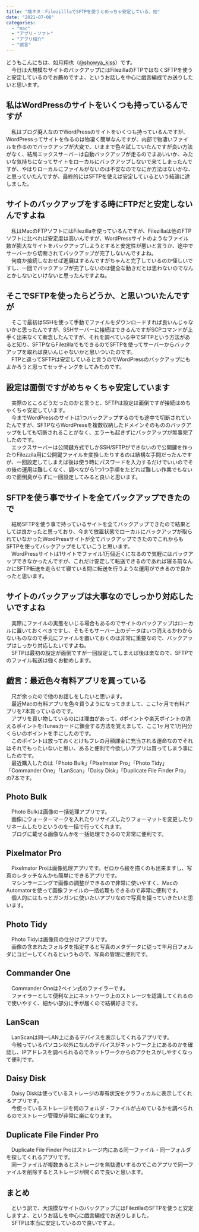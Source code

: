```yaml
---
title: "端ネタ：FilezilllaでSFTPを使うとめっちゃ安定している、他"
date: "2021-07-08"
categories: 
  - "mac"
  - "アプリ・ソフト"
  - "アプリ紹介"
  - "戯言"
---
```


どうもこんにちは、如月翔也（[@showya\_kiss](http://twitter.com/showya_kiss)）です。  
　今日は大規模なサイトのバックアップにはFilezillaのFTPではなくSFTPを使うと安定しているのでお薦めですよ、というお話しを中心に戯言編成でお送りしたいと思います。  

## 私はWordPressのサイトをいくつも持っているんですが

　私はブログ廃人なのでWordPressのサイトをいくつも持っているんですが、WordPressってサイトを作るのは物凄く簡単なんですが、内部で物凄いファイルを作るのでバックアップが大変で、いままで色々試していたんですが良い方法がなく、結局エックスサーバーは自動バックアップが走るのでまあいいか、みたいな気持ちになってサイトをローカルにバックアップしないで来てしまったんですが、やはりローカルにファイルがないのは不安なのでなにか方法はないかな、と思っていたんですが、最終的にはSFTPを使えば安定しているという結論に達しました。  

## サイトのバックアップをする時にFTPだと安定しないんですよね

　私はMacのFTPソフトにはFilezillaを使っているんですが、Filezillaは他のFTPソフトに比べれば安定度は高いんですが、WordPressサイトのようなファイル数が膨大なサイトをバックアップしようとすると安定性が悪いと言うか、途中でサーバーから切断されてバックアップが完了しないんですよね。  
　何度か接続しなおせば進展はするんですがちゃんと完了しているのか怪しいですし、一回でバックアップが完了しないのは健全な動きだとは思わないのでなんとかしないといけないと思ったんですよね。  

## そこでSFTPを使ったらどうか、と思いついたんですが

　そこで最初はSSHを使って手動でファイルをダウンロードすれば良いんじゃないかと思ったんですが、SSHサーバーに接続はできるんですがSCPコマンドが上手く出来なくて断念したんですが、それを調べている中でSFTPという方法があると知り、SFTPならFilezillaでもできるのでSFTPを使ってサーバーからバックアップを取れば良いんじゃないかと思いついたのです。  
　FTPと違ってSFTPは安定していると言うのでWordPressのバックアップにもよかろうと思ってセッティングをしてみたのです。  

## 設定は面倒ですがめちゃくちゃ安定しています

　実際のところどうだったのかと言うと、SFTPは設定は面倒ですが接続はめちゃくちゃ安定しています。  
　今までWordPressのサイトは1つバックアップするのでも途中で切断されていたんですが、SFTPならWordPressを複数収納したドメインそのもののバックアップをしても切断されることがなく、エラーも起きずにバックアップが無事完了したのです。  
　エックスサーバーは公開鍵方式でしかSSH/SFTPができないので公開鍵を作ったりFilezzila用に公開鍵ファイルを変換したりするのは結構な手間だったんですが、一回設定してしまえば後は使う時にパスワードを入力するだけでいいのでその後の運用は難しくなく、調べながら1つ1つ手順をたどれば難しい作業でもないので面倒臭がらずに一回設定してみると良いと思います。  

## SFTPを使う事でサイトを全てバックアップできたので

　結局SFTPを使う事で持っているサイトを全てバックアップできたので結果としては良かったと思っており、今まで放置状態でローカルにバックアップが取られていなかったWordPressサイトが全てバックアップできたのでこれからもSFTPを使ってバックアップをしていこうと思います。  
　WordPressサイトは1サイトでファイル1万個近くになるので気軽にはバックアップできなかったんですが、これだけ安定して転送できるのであれば寝る前なんかにSFTP転送を走らせて寝ている間に転送を行うような運用ができるので良かったと思います。  

## サイトのバックアップは大事なのでしっかり対応したいですよね

　実際にファイルの実態をいじる場合もあるのでサイトのバックアップはローカルに置いておくべきですし、そもそもサーバー上のデータはいつ消えるかわからないものなので手元にファイルを置いておくのは非常に重要なので、バックアップはしっかり対応したいですよね。  
　SFTPは最初の設定が面倒ですが一回設定してしまえば後は楽なので、SFTPでのファイル転送は強くお勧めします。  

## 戯言：最近色々有料アプリを買っている

　尺が余ったので他のお話しをしたいと思います。  
　最近Macの有料アプリを色々買うようになってきまして、ここ1ヶ月で有料アプリを7本買っているのです。  
　アプリを買い物しているのには理由があって、dポイントや楽天ポイントの消えるポイントをiTunesカードに錬金する方法を覚えまして、ここ1ヶ月で1万円分くらいのポイントを手にしたのです。  
　このポイントは放っておくとけもフレの月額課金に充当される運命なのでそれはそれでもったいないと思い、あると便利で今欲しいアプリは買ってしまう事にしたのです。  
　最近購入したのは「Photo Bulk」「Pixelmator Pro」「Photo Tidy」「Commander One」「LanScan」「Daisy Disk」「Duplicate File Finder Pro」の7本です。  

## Photo Bulk

　Photo Bulkは画像の一括処理アプリです。  
　画像にウォーターマークを入れたりリサイズしたりフォーマットを変更したりリネームしたりというのを一括で行ってくれます。  
　ブログに載せる画像なんかを一括処理できるので非常に便利です。  

## Pixelmator Pro

　Pixelmator Proは画像処理アプリです。ゼロから絵を描くのも出来ますし、写真のレタッチなんかも簡単にできるアプリです。  
　マシンラーニングで画像の調整ができるので非常に使いやすく、MacのAutomatorを使って画像ファイルの一括処理もできるので非常に便利です。  
　個人的にはもっとガンガンに使いたいアプリなので写真を撮っていきたいと思います。  

## Photo Tidy

　Photo Tidyは画像用の仕分けアプリです。  
　画像の含まれたフォルダを指定すると写真のメタデータに従って年月日フォルダにコピーしてくれるというもので、写真の管理に便利です。  

## Commander One

　Commander Oneは2ベイン式のファイラーです。  
　ファイラーとして便利な上にネットワーク上のストレージを認識してくれるので使いやすく、細かい部分に手が届くので結構好きです。  

## LanScan

　LanScanは同一LAN上にあるデバイスを表示してくれるアプリです。  
　今触っているパソコン以外になんのデバイスがネットワーク上にあるのかを確認し、IPアドレスを調べられるのでネットワークからのアクセスがしやすくなって便利です。  

## Daisy Disk

　Daisy Diskは使っているストレージの専有状況をグラフィカルに表示してくれるアプリです。  
　今使っているストレージを何のフォルダ・ファイルが占めているかを調べられるのでストレージ管理が非常に楽になります。  

## Duplicate File Finder Pro

　Duplicate File Finder Proはストレージ内にある同一ファイル・同一フォルダを探してくれるアプリです。  
　同一ファイルが複数あるとストレージを無駄遣いするのでこのアプリで同一ファイルを削除するとストレージが開くので良いと思います。  

## まとめ

　という訳で、大規模なサイトのバックアップにはFilezillaのSFTPを使うと安定しますよ、というお話しを中心に戯言編成でお送りしました。  
　SFTPは本当に安定しているので良いですよ。
